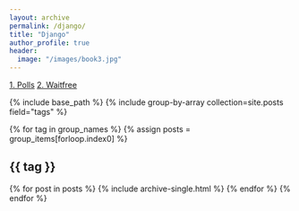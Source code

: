 ```yaml
---
layout: archive
permalink: /django/
title: "Django"
author_profile: true
header:
  image: "/images/book3.jpg"
---
```


[1. Polls](https://www.google.com)
[2. Waitfree](https://www.google.com)



{% include base_path %}
{% include group-by-array collection=site.posts field="tags" %}

{% for tag in group_names %}
  {% assign posts = group_items[forloop.index0] %}
  <h2 id="{{ tag | slugify }}" class="archive__subtitle">{{ tag }}</h2>
  {% for post in posts %}
    {% include archive-single.html %}
  {% endfor %}
{% endfor %}

